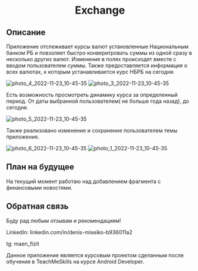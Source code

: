 <h1 align="center">Exchange</h1>

## Описание
Приложение отслеживает курсы валют установленные Национальным банком РБ и повзоляет быстро конверитровать суммы из одной сразу в несколько других валют.
Изменения в полях происходят вместе с вводом пользователем суммы.
Также предоставляется информация о всех валютах, к которым устанавливается курс НБРБ на сегодня.

![photo_4_2022-11-23_10-45-35](https://user-images.githubusercontent.com/68539464/203496352-1dc7a1f5-feed-486b-b30e-60b21f659133.jpg)
![photo_3_2022-11-23_10-45-35](https://user-images.githubusercontent.com/68539464/203496855-f98c7eaf-33c9-42c6-b69b-4ca875d921d5.jpg)

Есть возможность просмотреть динамику курса за определенный период. От даты выбранной пользователем(
не больше года назад), до сегодня.

![photo_5_2022-11-23_10-45-35](https://user-images.githubusercontent.com/68539464/203497145-4f72188d-9fc1-4ceb-a012-61e470e59acf.jpg)

Также реализовано изменение и сохранение пользователем темы приложения.

![photo_6_2022-11-23_10-45-35](https://user-images.githubusercontent.com/68539464/203497481-5adf25bf-4498-4cac-a5d3-8209f18c3e70.jpg)
![photo_1_2022-11-23_10-45-35](https://user-images.githubusercontent.com/68539464/203497486-165f6535-4284-4cf9-9da7-8d8b5264abc7.jpg)

## План на будущее
На текущий момент работаю над добавлением фрагмента с финансовыми новостями.

## Обратная связь

Буду рад любым отзывам и рекомендациям!

LinkedIn: linkedin.com/in/denis-miseiko-b936011a2

tg: maen_fizit

Данное приложение является курсовым проектом сделанным после обучения в TeachMeSkills на курсе Android Developer.
